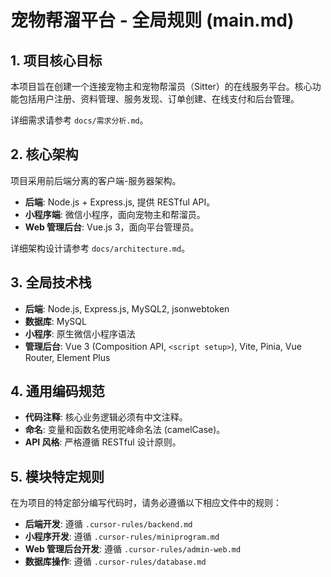 # 宠物帮溜平台 - 全局规则 (main.md)

## 1. 项目核心目标

本项目旨在创建一个连接宠物主和宠物帮溜员（Sitter）的在线服务平台。核心功能包括用户注册、资料管理、服务发现、订单创建、在线支付和后台管理。

详细需求请参考 `docs/需求分析.md`。

## 2. 核心架构

项目采用前后端分离的客户端-服务器架构。

- **后端**: Node.js + Express.js, 提供 RESTful API。
- **小程序端**: 微信小程序，面向宠物主和帮溜员。
- **Web 管理后台**: Vue.js 3，面向平台管理员。

详细架构设计请参考 `docs/architecture.md`。

## 3. 全局技术栈

- **后端**: Node.js, Express.js, MySQL2, jsonwebtoken
- **数据库**: MySQL
- **小程序**: 原生微信小程序语法
- **管理后台**: Vue 3 (Composition API, `<script setup>`), Vite, Pinia, Vue Router, Element Plus

## 4. 通用编码规范

- **代码注释**: 核心业务逻辑必须有中文注释。
- **命名**: 变量和函数名使用驼峰命名法 (camelCase)。
- **API 风格**: 严格遵循 RESTful 设计原则。

## 5. 模块特定规则

在为项目的特定部分编写代码时，请务必遵循以下相应文件中的规则：

- **后端开发**: 遵循 `.cursor-rules/backend.md`
- **小程序开发**: 遵循 `.cursor-rules/miniprogram.md`
- **Web 管理后台开发**: 遵循 `.cursor-rules/admin-web.md`
- **数据库操作**: 遵循 `.cursor-rules/database.md`
